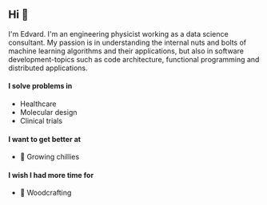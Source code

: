 ## Hi 👋
I'm Edvard. I'm an engineering physicist working as a data science consultant. My passion is in understanding the internal nuts and bolts of machine learning algorithms and their applications, but also in software development-topics such as code architecture, functional programming and distributed applications.

#### I solve problems in
- Healthcare
- Molecular design
- Clinical trials

#### I want to get better at
- 🌱 Growing chillies

#### I wish I had more time for
- 🔨 Woodcrafting
